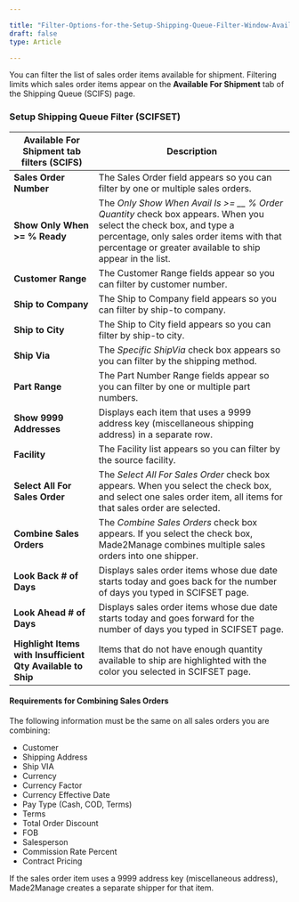 ```yaml
---

title: "Filter-Options-for-the-Setup-Shipping-Queue-Filter-Window-Available-for-Shipment"
draft: false
type: Article

---
```


You can filter the list of sales order items available for shipment. Filtering limits which sales order items appear on the **Available For Shipment** tab of the Shipping Queue (SCIFS) page.

### Setup Shipping Queue Filter (SCIFSET)

| **Available For Shipment tab filters (SCIFS)** | **Description**                                                                                                         |
|-----------------------------------------------|-------------------------------------------------------------------------------------------------------------------------|
| **Sales Order Number**                         | The Sales Order field appears so you can filter by one or multiple sales orders.                                          |
| **Show Only When >= % Ready**                  | The *Only Show When Avail Is >= \_\_ % Order Quantity* check box appears. When you select the check box, and type a percentage, only sales order items with that percentage or greater available to ship appear in the list. |
| **Customer Range**                             | The Customer Range fields appear so you can filter by customer number.                                                    |
| **Ship to Company**                            | The Ship to Company field appears so you can filter by ship-to company.                                                   |
| **Ship to City**                               | The Ship to City field appears so you can filter by ship-to city.                                                         |
| **Ship Via**                                   | The *Specific ShipVia* check box appears so you can filter by the shipping method.                                         |
| **Part Range**                                 | The Part Number Range fields appear so you can filter by one or multiple part numbers.                                     |
| **Show 9999 Addresses**                        | Displays each item that uses a 9999 address key (miscellaneous shipping address) in a separate row.                        |
| **Facility**                                   | The Facility list appears so you can filter by the source facility.                                                       |
| **Select All For Sales Order**                 | The *Select All For Sales Order* check box appears. When you select the check box, and select one sales order item, all items for that sales order are selected. |
| **Combine Sales Orders**                       | The *Combine Sales Orders* check box appears. If you select the check box, Made2Manage combines multiple sales orders into one shipper. |
| **Look Back # of Days**                        | Displays sales order items whose due date starts today and goes back for the number of days you typed in SCIFSET page.     |
| **Look Ahead # of Days**                       | Displays sales order items whose due date starts today and goes forward for the number of days you typed in SCIFSET page.  |
| **Highlight Items with Insufficient Qty Available to Ship** | Items that do not have enough quantity available to ship are highlighted with the color you selected in SCIFSET page.       |

#### Requirements for Combining Sales Orders

The following information must be the same on all sales orders you are combining:
- Customer
- Shipping Address
- Ship VIA
- Currency
- Currency Factor
- Currency Effective Date
- Pay Type (Cash, COD, Terms)
- Terms
- Total Order Discount
- FOB
- Salesperson
- Commission Rate Percent
- Contract Pricing

If the sales order item uses a 9999 address key (miscellaneous address), Made2Manage creates a separate shipper for that item.
